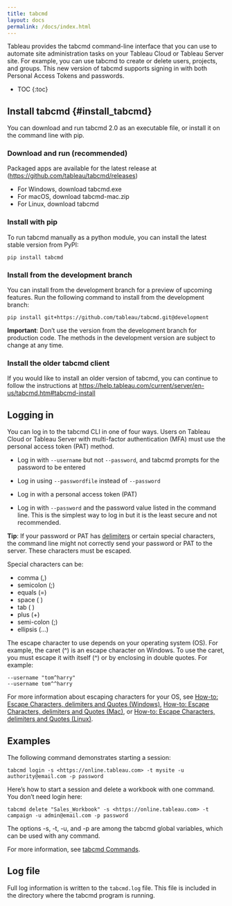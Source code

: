 ```yaml
---
title: tabcmd
layout: docs
permalink: /docs/index.html
---
```


Tableau provides the tabcmd command-line interface that you can use to automate site administration tasks on your Tableau Cloud or Tableau Server site. For example, you can use tabcmd to create or delete users, projects, and groups.
This new version of tabcmd supports signing in with both Personal Access Tokens and passwords.

* TOC
{:toc}


## Install tabcmd {#install_tabcmd}
You can download and run tabcmd 2.0 as an executable file, or install it on the command line with pip.

### Download and run (recommended)
Packaged apps are available for the latest release at (https://github.com/tableau/tabcmd/releases)
* For Windows, download tabcmd.exe
* For macOS, download tabcmd-mac.zip
* For Linux, download tabcmd

### Install with pip 
To run tabcmd manually as a python module, you can install the latest stable version from PyPI:

```shell
pip install tabcmd
```

### Install from the development branch
You can install from the development branch for a preview of upcoming features. Run the following command to install from the development branch:

```shell
pip install git+https://github.com/tableau/tabcmd.git@development
```

<div class="alert alert-info">
<strong>Important</strong>: Don’t use the version from the development branch for production code. The methods in the development version are subject to change at any time.</div>

### Install the older tabcmd client
If you would like to install an older version of tabcmd, you can continue to follow the instructions at https://help.tableau.com/current/server/en-us/tabcmd.htm#tabcmd-install

## Logging in

You can log in to the tabcmd CLI in one of four ways. Users on Tableau Cloud or Tableau Server with multi-factor authentication (MFA) must use the personal access token (PAT) method.

  * Log in with `--username` but not `--password`, and tabcmd prompts for the password to be entered 

  * Log in using `--passwordfile` instead of `--password`

  * Log in with a personal access token (PAT)

  * Log in with `--password` and the password value listed in the command line. This is the simplest way to log in but it is the least secure and not recommended.

<div class="alert alert-info">
<strong>Tip</strong>: If your password or PAT has <a href="https://en.wikipedia.org/wiki/Delimiter">delimiters</a> or certain special characters, the command line might not correctly send your password or PAT to the server. These characters must be escaped. 

Special characters can be:

* comma (,)
* semicolon (;)
* equals (=)
* space ( )
* tab (    )
* plus (+)
* semi-colon (;)
* ellipsis (...)

The escape character to use depends on your operating system (OS). For example, the caret (^) is an escape character on Windows. To use the caret, you must escape it with itself (^) or by enclosing in double quotes. For example: 

    --username "tom^harry"
    --username tom^^harry

For more information about escaping characters for your OS, see <a href="https://ss64.com/nt/syntax-esc.html">How-to: Escape Characters, delimiters and Quotes (Windows)</a>, <a href="https://ss64.com/osx/syntax-quoting.html">How-to: Escape Characters, delimiters and Quotes (Mac)</a>, or <a href="https://ss64.com/bash/syntax-quoting.html">How-to: Escape Characters, delimiters and Quotes (Linux)</a>.
</div>


## Examples
The following command demonstrates starting a session:

```shell
tabcmd login -s <https://online.tableau.com> -t mysite -u authority@email.com -p password
```

Here’s how to start a session and delete a workbook with one command. You don’t need login here:

```shell
tabcmd delete "Sales_Workbook" -s <https://online.tableau.com> -t campaign -u admin@email.com -p password
```

The options -s, -t, -u, and -p are among the tabcmd global variables, which can be used with any command.

For more information, see [tabcmd Commands](tabcmd_cmd).

## Log file
Full log information is written to the `tabcmd.log` file. This file is included in the directory where the tabcmd program is running.
